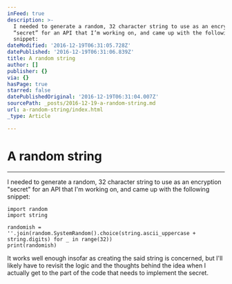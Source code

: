 ```yaml
---
inFeed: true
description: >-
  I needed to generate a random, 32 character string to use as an encryption
  “secret” for an API that I’m working on, and came up with the following
  snippet:
dateModified: '2016-12-19T06:31:05.728Z'
datePublished: '2016-12-19T06:31:06.839Z'
title: A random string
author: []
publisher: {}
via: {}
hasPage: true
starred: false
datePublishedOriginal: '2016-12-19T06:31:04.007Z'
sourcePath: _posts/2016-12-19-a-random-string.md
url: a-random-string/index.html
_type: Article

---
```

# A random string

---

I needed to generate a random, 32 character string to use as an encryption "secret" for an API that I'm working on, and came up with the following snippet:

    import random
    import string
    
    randomish = ''.join(random.SystemRandom().choice(string.ascii_uppercase + string.digits) for _ in range(32))
    print(randomish)

It works well enough insofar as creating the said string is concerned, but I'll likely have to revisit the logic and the thoughts behind the idea when I actually get to the part of the code that needs to implement the secret.